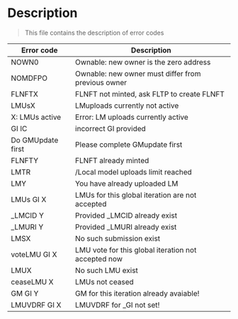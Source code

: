 # Description
> This file contains the description of error codes 

 Error code | Description 
-----------------------|--------------
|NOWN0 | Ownable: new owner is the zero address
|NOMDFPO | Ownable: new owner must differ from previous owner
|FLNFTX | FLNFT not minted, ask FLTP to create FLNFT
LMUsX  | LMuploads currently not active
X: LMUs active  | Error: LM uploads currently active
|GI IC | incorrect GI provided
|Do GMUpdate first| Please complete GMupdate first
FLNFTY | FLNFT already minted
LMTR | /Local model uploads limit reached
LMY |  You have already uploaded LM
LMUs GI X| LMUs for this global iteration are not accepted
_LMCID Y | Provided _LMCID already exist
_LMURI Y | Provided _LMURI already exist
LMSX| No such submission exist
voteLMU GI X | LMU vote for this global iteration not accepted now
LMUX | No such LMU exist
ceaseLMU X  | LMUs not ceased
GM GI Y | GM for this iteration already avaiable!
LMUVDRF GI X | LMUVDRF for _GI not set!


